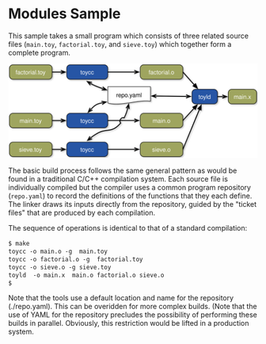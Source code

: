 Modules Sample
====
This sample takes a small program which consists of three related source files (`main.toy`, `factorial.toy`, and `sieve.toy`) which together form a complete program.

![Flow diagram](images/flowdiagram.svg "Flow diagram")

The basic build process follows the same general pattern as would be found in a traditional C/C++ compilation system. Each source file is individually compiled but the compiler uses a common program repository (`repo.yaml`) to record the definitions of the functions that they each define. The linker draws its inputs directly from the repository, guided by the "ticket files" that are produced by each compilation.

The sequence of operations is identical to that of a standard compilation:

    $ make
    toycc -o main.o -g  main.toy
    toycc -o factorial.o -g  factorial.toy
    toycc -o sieve.o -g sieve.toy
    toyld  -o main.x  main.o factorial.o sieve.o
    $

Note that the tools use a default location and name for the repository (./repo.yaml). This can be overidden for more complex builds. (Note that the use of YAML for the repository precludes the possibility of performing these builds in parallel. Obviously, this restriction would be lifted in a production system.

